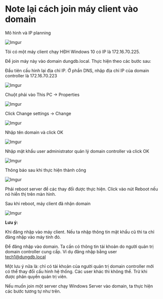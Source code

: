 # Note lại cách join máy client vào domain


Mô hình và IP planning

![Imgur](https://i.imgur.com/aQL5RvE.png)

Tôi có một máy client chạy HĐH Windows 10 có IP là 172.16.70.225.

Để join máy này vào domain dungdb.local. Thực hiện theo các bước sau:

Đầu tiên cấu hình lại địa chỉ IP. Ở phần DNS, nhập địa chỉ IP của domain controller là 172.16.70.223

![Imgur](https://i.imgur.com/GIrCqVz.png)

Chuột phải vào This PC -> Properties

![Imgur](https://i.imgur.com/624aqTq.png)

Click Change settings -> Change

![Imgur](https://i.imgur.com/cMA3tpb.png)

Nhập tên domain và click OK

![Imgur](https://i.imgur.com/Vze7UID.png)

Nhập mật khẩu user administrator quản lý domain controller và click OK

![Imgur](https://i.imgur.com/y8c3M05.png)

Thông báo sau khi thực hiện thành công

![Imgur](https://i.imgur.com/Ah8EvVE.png)

Phải reboot server để các thay đổi được thực hiện. Click vào nút Reboot nếu nó hiển thị trên màn hình.

Sau khi reboot, máy client đã nhận domain

![Imgur](https://i.imgur.com/4XjiJuI.png)

**Lưu ý:**

Khi đăng nhập vào máy client. Nếu ta nhập thông tin mật khẩu cũ thì ta chỉ đăng nhập vào máy tính đó.

Để đăng nhập vào domain. Ta cần có thông tin tài khoản do người quản trị domain controller cung cấp. Ví dụ đăng nhập bằng user tech1@dungdb.local

Một lưu ý nữa là: chỉ có tài khoản của người quản trị domain controller mới có thể thay đổi cấu hình hệ thống. Các user khác thì không thể. Trừ khi được phân quyền quản trị viên.

Nếu muốn join một server chạy Windows Server vào domain, ta thực hiện các bước tương tự như trên.